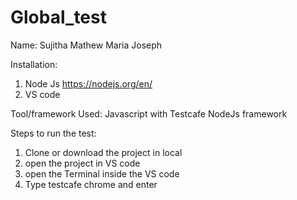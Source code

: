 # Global_test

Name: Sujitha Mathew Maria Joseph

Installation:
1. Node Js https://nodejs.org/en/
2. VS code

Tool/framework Used:
Javascript with Testcafe
NodeJs framework

Steps to run the test:
1. Clone or download the project in local
2. open the project in VS code
3. open the Terminal inside the VS code
4. Type testcafe chrome and enter
